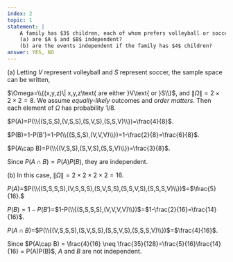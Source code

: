 ```yaml
---
index: 2
topic: 1
statement: |
    A family has $3$ children, each of whom prefers volleyball or soccer with probability $1/2$. Let $A$=&ldquo;there is at most $1$ child that prefers volleyball&rdquo; and $B$=&ldquo;the family has at least one child that prefers volleyball and at least one that prefers soccer.&rdquo;  
    (a) are $A $ and $B$ independent?  
    (b) are the events independent if the family has $4$ children?
answer: YES, NO
---
```

(a) Letting $V$ represent volleyball and $S$ represent soccer, the sample space can be written,

$\Omega=\\{(x,y,z)\| x,y,z\text{ are either }V\text{ or
}S\\}$, and $\|\Omega\|=2\times2\times2=8$. We assume *equally-likely* outcomes and *order matters*.  Then each element of $\Omega$ has probability $1/8$.

$P(A)=P(\\{(S,S,S),(V,S,S),(S,V,S),(S,S,V)\\})=\frac{4}{8}$.

$P(B)=1-P(B')=1-P(\\{(S,S,S),(V,V,V)\\})=1-\frac{2}{8}=\frac{6}{8}$.

$P(A\cap B)=P(\\{(V,S,S),(S,V,S),(S,S,V)\\})=\frac{3}{8}$.

Since $P(A\cap B)=P(A)P(B)$, they are independent.

(b)
In this case, $\|\Omega\|=2\times2\times2\times2=16$.

$P(A)$=$P(\\{(S,S,S,S),(V,S,S,S),(S,V,S,S),(S,S,V,S),(S,S,S,V)\\})$=$\frac{5}{16}.$

$P(B)=1-P(B')$=$1-P(\\{(S,S,S,S),(V,V,V,V)\\})$=$1-\frac{2}{16}=\frac{14}{16}$.

$P(A\cap B)$=$P(\\{(V,S,S,S),(S,V,S,S),(S,S,V,S),(S,S,S,V)\\})$=$\frac{4}{16}$.

Since $P(A\cap B) = \frac{4}{16} \neq \frac{35}{128}=\frac{5}{16}\frac{14}{16} = P(A)P(B)$, $A$ and $B$ are not independent.
